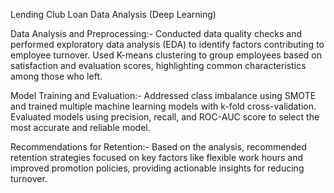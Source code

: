 Lending Club Loan Data Analysis (Deep Learning)

Data Analysis and Preprocessing:- Conducted data quality checks and performed exploratory data analysis (EDA) to identify factors contributing to employee turnover. Used K-means clustering to group employees based on satisfaction and evaluation scores, highlighting common characteristics among those who left.

Model Training and Evaluation:- Addressed class imbalance using SMOTE and trained multiple machine learning models with k-fold cross-validation. Evaluated models using precision, recall, and ROC-AUC score to select the most accurate and reliable model.

Recommendations for Retention:- Based on the analysis, recommended retention strategies focused on key factors like flexible work hours and improved promotion policies, providing actionable insights for reducing turnover.
